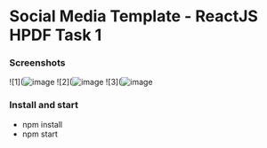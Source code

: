 # Social Media Template - ReactJS HPDF Task 1

### Screenshots
![1](![image](https://user-images.githubusercontent.com/57622276/165923179-0fce46b9-79cf-42cf-8e7b-e48e1407ab27.png)
![2](![image](https://user-images.githubusercontent.com/57622276/165923179-0fce46b9-79cf-42cf-8e7b-e48e1407ab27.png)
![3](![image](https://user-images.githubusercontent.com/57622276/165923179-0fce46b9-79cf-42cf-8e7b-e48e1407ab27.png)

### Install and start
* npm install
* npm start


